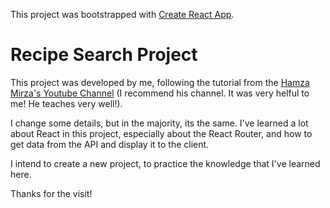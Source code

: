 This project was bootstrapped with [Create React App](https://github.com/facebook/create-react-app).

# Recipe Search Project

This project was developed by me, following the tutorial from the [Hamza Mirza's Youtube Channel](https://www.youtube.com/channel/UCBV-JvG9Ubkj7AU6Cxls1Tw/videos) (I recommend his channel. It was very helful to me! He teaches very well!).

I change some details, but in the majority, its the same. I've learned a lot about React in this project, especially about the React Router, and how to get data from the API and display it to the client.

I intend to create a new project, to practice the knowledge that I've learned here.

Thanks for the visit!